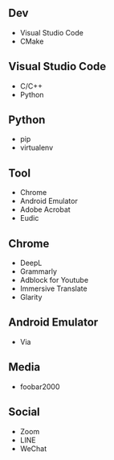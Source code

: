 ## Dev
- Visual Studio Code
- CMake

## Visual Studio Code
- C/C++
- Python

## Python
- pip
- virtualenv

## Tool
- Chrome
- Android Emulator
- Adobe Acrobat
- Eudic

## Chrome
- DeepL
- Grammarly
- Adblock for Youtube
- Immersive Translate
- Glarity

## Android Emulator
- Via

## Media
- foobar2000

## Social
- Zoom
- LINE
- WeChat
